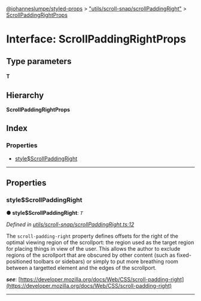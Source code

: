 [@johanneslumpe/styled-props](../README.md) > ["utils/scroll-snap/scrollPaddingRight"](../modules/_utils_scroll_snap_scrollpaddingright_.md) > [ScrollPaddingRightProps](../interfaces/_utils_scroll_snap_scrollpaddingright_.scrollpaddingrightprops.md)

# Interface: ScrollPaddingRightProps

## Type parameters
#### T 
## Hierarchy

**ScrollPaddingRightProps**

## Index

### Properties

* [style$ScrollPaddingRight](_utils_scroll_snap_scrollpaddingright_.scrollpaddingrightprops.md#style_scrollpaddingright)

---

## Properties

<a id="style_scrollpaddingright"></a>

###  style$ScrollPaddingRight

**● style$ScrollPaddingRight**: *`T`*

*Defined in [utils/scroll-snap/scrollPaddingRight.ts:12](https://github.com/johanneslumpe/styled-props/blob/8e709f1/src/utils/scroll-snap/scrollPaddingRight.ts#L12)*

The `scroll-padding-right` property defines offsets for the right of the optimal viewing region of the scrollport: the region used as the target region for placing things in view of the user. This allows the author to exclude regions of the scrollport that are obscured by other content (such as fixed-positioned toolbars or sidebars) or simply to put more breathing room between a targetted element and the edges of the scrollport.

*__see__*: [https://developer.mozilla.org/docs/Web/CSS/scroll-padding-right](https://developer.mozilla.org/docs/Web/CSS/scroll-padding-right)

___


